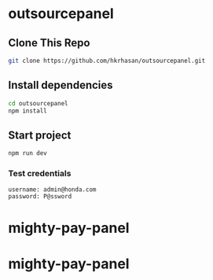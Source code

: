 # outsourcepanel

## Clone This Repo

```bash
git clone https://github.com/hkrhasan/outsourcepanel.git

```

## Install dependencies

```bash
cd outsourcepanel
npm install 
```

## Start project

```bash 
npm run dev
```


### Test credentials

```
username: admin@honda.com
password: P@ssword
```
# mighty-pay-panel
# mighty-pay-panel
